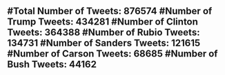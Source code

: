 #Total Number of Tweets: 876574 
#Number of Trump Tweets: 434281
#Number of Clinton Tweets: 364388
#Number of Rubio Tweets: 134731
#Number of Sanders Tweets: 121615
#Number of Carson Tweets: 68685
#Number of Bush Tweets: 44162
---
